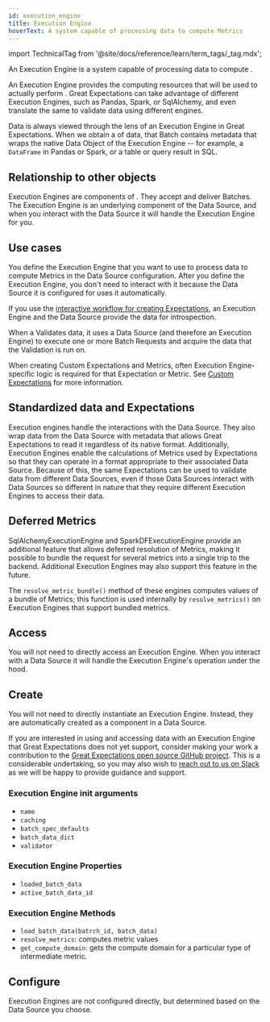 ```yaml
---
id: execution_engine
title: Execution Engine
hoverText: A system capable of processing data to compute Metrics
---
```


import TechnicalTag from '@site/docs/reference/learn/term_tags/_tag.mdx';

An Execution Engine is a system capable of processing data to compute <TechnicalTag relative="../" tag="metric" text="Metrics" />.

An Execution Engine provides the computing resources that will be used to actually perform <TechnicalTag relative="../" tag="validation" text="Validation" />. Great Expectations can take advantage of different Execution Engines, such as Pandas, Spark, or SqlAlchemy, and even translate the same <TechnicalTag relative="../" tag="expectation" text="Expectations" /> to validate data using different engines.

Data is always viewed through the lens of an Execution Engine in Great Expectations. When we obtain a <TechnicalTag relative="../" tag="batch" text="Batch" /> of data, that Batch contains metadata that wraps the native Data Object of the Execution Engine -- for example, a `DataFrame` in Pandas or Spark, or a table or query result in SQL.

## Relationship to other objects

Execution Engines are components of <TechnicalTag relative="../" tag="datasource" text="Data Sources" />.  They accept <TechnicalTag relative="../" tag="batch_request" text="Batch Requests" /> and deliver Batches.  The Execution Engine is an underlying component of the Data Source, and when you interact with the Data Source it will handle the Execution Engine for you.

## Use cases

You define the Execution Engine that you want to use to process data to compute Metrics in the Data Source configuration.  After you define the Execution Engine, you don't need to interact with it because the Data Source it is configured for uses it automatically.

If you use the [interactive workflow for creating Expectations](/oss/guides/expectations/how_to_create_and_edit_expectations_with_instant_feedback_from_a_sample_batch_of_data.md), an Execution Engine and the Data Source provide the data for introspection.

When a <TechnicalTag relative="../" tag="checkpoint" text="Checkpoint" /> Validates data, it uses a Data Source (and therefore an Execution Engine) to execute one or more Batch Requests and acquire the data that the Validation is run on.

When creating Custom Expectations and Metrics, often Execution Engine-specific logic is required for that Expectation or Metric. See [Custom Expectations](/oss/guides/expectations/custom_expectations_lp.md) for more information.

## Standardized data and Expectations

Execution engines handle the interactions with the Data Source.  They also wrap data from the Data Source with metadata that allows Great Expectations to read it regardless of its native format. Additionally, Execution Engines enable the calculations of Metrics used by Expectations so that they can operate in a format appropriate to their associated Data Source.  Because of this, the same Expectations can be used to validate data from different Data Sources, even if those Data Sources interact with Data Sources so different in nature that they require different Execution Engines to access their data. 

## Deferred Metrics

SqlAlchemyExecutionEngine and SparkDFExecutionEngine provide an additional feature that allows deferred resolution of Metrics, making it possible to bundle the request for several metrics into a single trip to the backend. Additional Execution Engines may also support this feature in the future.

The `resolve_metric_bundle()` method of these engines computes values of a bundle of Metrics; this function is used internally by `resolve_metrics()` on Execution Engines that support bundled metrics.

## Access

You will not need to directly access an Execution Engine. When you interact with a Data Source it will handle the Execution Engine's operation under the hood.

## Create

You will not need to directly instantiate an Execution Engine.  Instead, they are automatically created as a component in a Data Source.

If you are interested in using and accessing data with an Execution Engine that Great Expectations does not yet support, consider making your work a contribution to the [Great Expectations open source GitHub project](https://github.com/great-expectations/great_expectations).  This is a considerable undertaking, so you may also wish to [reach out to us on Slack](https://greatexpectations.io/slack) as we will be happy to provide guidance and support.

### Execution Engine init arguments

- `name`
- `caching`
- `batch_spec_defaults`
- `batch_data_dict`
- `validator`

### Execution Engine Properties

- `loaded_batch_data`
- `active_batch_data_id`

### Execution Engine Methods

- `load_batch_data(batrch_id, batch_data)`
- `resolve_metrics`: computes metric values
- `get_compute_domain`: gets the compute domain for a particular type of intermediate metric.

## Configure

Execution Engines are not configured directly, but determined based on the Data Source you choose.
